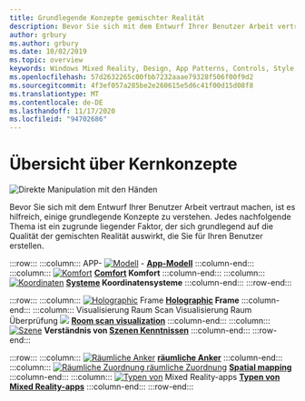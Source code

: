```yaml
---
title: Grundlegende Konzepte gemischter Realität
description: Bevor Sie sich mit dem Entwurf Ihrer Benutzer Arbeit vertraut machen, ist es hilfreich, einige grundlegende Konzepte zu verstehen. Jedes nachfolgende Thema ist ein zugrunde liegender Faktor, der sich grundlegend auf die Qualität der gemischten Realität auswirkt, die Sie für Ihren Benutzer erstellen.
author: grbury
ms.author: grbury
ms.date: 10/02/2019
ms.topic: overview
keywords: Windows Mixed Reality, Design, App Patterns, Controls, Style, hololens, Interaktion, UX-Elemente, Verhaltensweisen, Bausteine, Mixed Reality-Headset, Windows Mixed Reality-Headset, Virtual Reality-Headset, hololens, mrtk, Mixed Reality Toolkit, Komfort, App-Modell, Koordinate, Holographic Frame
ms.openlocfilehash: 57d2632265c00fbb7232aaae79328f506f00f9d2
ms.sourcegitcommit: 4f3ef057a285be2e260615e5d6c41f00d15d08f8
ms.translationtype: MT
ms.contentlocale: de-DE
ms.lasthandoff: 11/17/2020
ms.locfileid: "94702686"
---
```

# <a name="core-concepts-overview"></a>Übersicht über Kernkonzepte

![Direkte Manipulation mit den Händen](images/05_CoreConcepts.png)


Bevor Sie sich mit dem Entwurf Ihrer Benutzer Arbeit vertraut machen, ist es hilfreich, einige grundlegende Konzepte zu verstehen. Jedes nachfolgende Thema ist ein zugrunde liegender Faktor, der sich grundlegend auf die Qualität der gemischten Realität auswirkt, die Sie für Ihren Benutzer erstellen. 

:::row:::
    :::column:::
        APP- [ ![ Modell](images/teleportation-640px.png)](app-model.md) - **[App-Modell](app-model.md)**
    :::column-end:::
    :::column:::
       [ ![ Komfort](images/comfort-chart.PNG)](comfort.md) **[Comfort](comfort.md) Komfort**
    :::column-end:::
    :::column:::
        [ ![ Koordinaten](images/coordinate-systems.PNG)](coordinate-systems.md) **[Systeme](coordinate-systems.md) Koordinatensysteme**
    :::column-end:::
:::row-end:::

:::row:::
    :::column:::
        [ ![ Holographic](images/destinationmars-750px.png)](holographic-frame.md) Frame **[Holographic](holographic-frame.md) Frame**
    :::column-end:::
    :::column:::
        Visualisierung Raum Scan Visualisierung Raum Überprüfung [ ![](images/sr-mixedworld-140429-8pm-00068-1000px.png)](room-scan-visualization.md) **[Room scan visualization](room-scan-visualization.md)**
    :::column-end:::
    :::column:::
        [ ![ Szene](images/scene-understanding.png)](scene-understanding.md) **Verständnis von [Szenen Kenntnissen](scene-understanding.md)**
    :::column-end:::
:::row-end:::

:::row:::
    :::column:::
        [ ![ Räumliche Anker](images/azurespatialanchors.jpg)](spatial-anchors.md) **[räumliche Anker](spatial-anchors.md)**
    :::column-end:::
    :::column:::
        [ ![ Räumliche Zuordnung räumliche Zuordnung](images/surfacereconstruction.jpg)](spatial-mapping.md) **[Spatial mapping](spatial-mapping.md)**
    :::column-end:::
    :::column:::
        [ ![ Typen von](images/enhancedenvironmentapps-640px.jpg)](types-of-mixed-reality-apps.md) Mixed Reality-apps **[Typen von Mixed Reality-apps](types-of-mixed-reality-apps.md)**
    :::column-end:::
:::row-end:::


<br>

<br>


